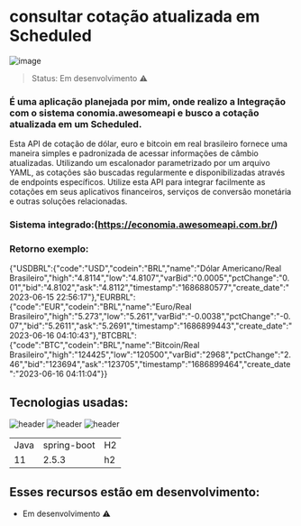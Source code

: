# consultar cotação atualizada em Scheduled
![image](https://github.com/JoaoEduardoFM/ScheduledDeCotacao/assets/90796699/bf3a045d-e9bf-4184-9775-1670bbf4546e)

 > Status: Em desenvolvimento ⚠️

### É uma aplicação planejada por mim, onde realizo a Integração com o sistema conomia.awesomeapi e busco a cotação atualizada em um Scheduled.
Esta API de cotação de dólar, euro e bitcoin em real brasileiro fornece uma maneira simples e padronizada de acessar informações de câmbio atualizadas. Utilizando um escalonador parametrizado por um arquivo YAML, as cotações são buscadas regularmente e disponibilizadas através de endpoints específicos. Utilize esta API para integrar facilmente as cotações em seus aplicativos financeiros, serviços de conversão monetária e outras soluções relacionadas.
### Sistema integrado:(https://economia.awesomeapi.com.br/)

### Retorno exemplo:

  {"USDBRL":{"code":"USD","codein":"BRL","name":"Dólar Americano/Real Brasileiro","high":"4.8114","low":"4.8107","varBid":"0.0005","pctChange":"0.01","bid":"4.8102","ask":"4.8112","timestamp":"1686880577","create_date":"2023-06-15 22:56:17"},"EURBRL":{"code":"EUR","codein":"BRL","name":"Euro/Real Brasileiro","high":"5.273","low":"5.261","varBid":"-0.0038","pctChange":"-0.07","bid":"5.2611","ask":"5.2691","timestamp":"1686899443","create_date":"2023-06-16 04:10:43"},"BTCBRL":{"code":"BTC","codein":"BRL","name":"Bitcoin/Real Brasileiro","high":"124425","low":"120500","varBid":"2968","pctChange":"2.46","bid":"123694","ask":"123705","timestamp":"1686899464","create_date":"2023-06-16 04:11:04"}}
	
## Tecnologias usadas:
![header](https://user-images.githubusercontent.com/90796699/228732700-385f1245-70e2-4afa-8fcb-3838c43cc3d1.png)
![header](https://user-images.githubusercontent.com/90796699/228732963-6bafac5b-bb12-4e8d-b72a-47b3798f7bc3.png)
![header](https://user-images.githubusercontent.com/90796699/229381110-73a2592a-5e58-4948-ae38-a179cc119e10.png)
<table>
  <tr>
    <td>Java</td>
    <td>spring-boot</td>
    <td>H2</td>
  </tr>
  <tr>
    <td>11</td>
    <td>2.5.3</td>
    <td>h2</td>
  </tr>
</table>

## Esses recursos estão em desenvolvimento:

- Em desenvolvimento ⚠️
